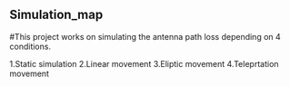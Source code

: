 ## Simulation_map
#This project works on simulating the antenna path loss depending on 4 conditions.

1.Static simulation
2.Linear movement
3.Eliptic movement
4.Teleprtation movement
